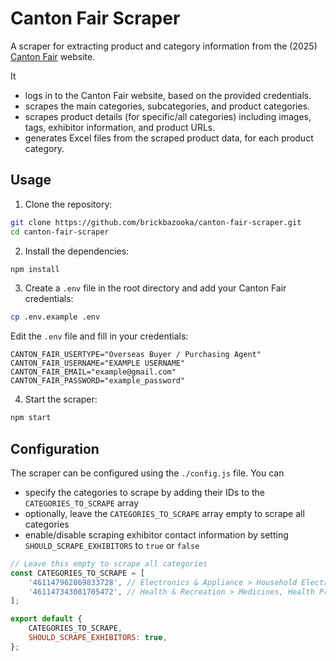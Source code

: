 # Canton Fair Scraper

A scraper for extracting product and category information from the (2025) [Canton Fair](https://www.cantonfair.org.cn/en-US/) website.

It

-   logs in to the Canton Fair website, based on the provided credentials.
-   scrapes the main categories, subcategories, and product categories.
-   scrapes product details (for specific/all categories) including images, tags, exhibitor information, and product URLs.
-   generates Excel files from the scraped product data, for each product category.

## Usage

1. Clone the repository:

```bash
git clone https://github.com/brickbazooka/canton-fair-scraper.git
cd canton-fair-scraper
```

2. Install the dependencies:

```bash
npm install
```

3. Create a `.env` file in the root directory and add your Canton Fair credentials:

```bash
cp .env.example .env
```

Edit the `.env` file and fill in your credentials:

```
CANTON_FAIR_USERTYPE="Overseas Buyer / Purchasing Agent"
CANTON_FAIR_USERNAME="EXAMPLE USERNAME"
CANTON_FAIR_EMAIL="example@gmail.com"
CANTON_FAIR_PASSWORD="example_password"
```

4. Start the scraper:

```bash
npm start
```

## Configuration

The scraper can be configured using the `./config.js` file. You can

-   specify the categories to scrape by adding their IDs to the `CATEGORIES_TO_SCRAPE` array
-   optionally, leave the `CATEGORIES_TO_SCRAPE` array empty to scrape all categories
-   enable/disable scraping exhibitor contact information by setting `SHOULD_SCRAPE_EXHIBITORS` to `true` or `false`

```javascript
// Leave this empty to scrape all categories
const CATEGORIES_TO_SCRAPE = [
	'461147962869833728', // Electronics & Appliance > Household Electrical Appliances > Home Appliances
	'461147343081705472', // Health & Recreation > Medicines, Health Products and Medical Devices
];

export default {
	CATEGORIES_TO_SCRAPE,
	SHOULD_SCRAPE_EXHIBITORS: true,
};
```
